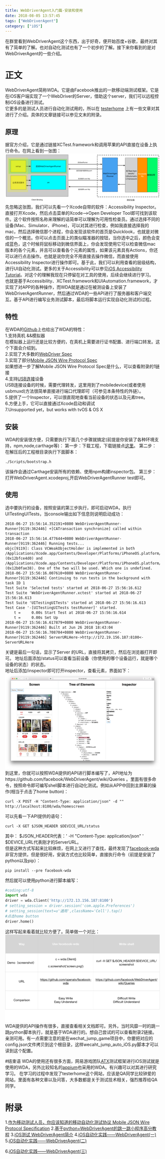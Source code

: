 ```yaml
---
title: WebDriverAgent入门篇-安装和使用
date: 2018-08-05 13:57:45
tags: ["WebDriverAgent"]
category: ["iOS"]
---
```

在群里看到WebDriverAgent这个东西，出于好奇，便开始百度+谷歌，最终对其有了简单的了解。也对自动化测试也有了一个初步的了解。接下来你看到的是对WebDriverAgent的一些介绍。    
# 正文
WebDriverAgent简称WDA。它是由Facebook推出的一款移动端测试框架。它是在iOS客户端实现了一个WebDriver的Server，借助这个server，我们可以远程控制iOS设备进行测试。  
它更多的是测试人员进行自动化测试用的，所以在 [testerhome](https://testerhome.com/topics/4904) 上有一些文章对其进行了介绍。具体的文章链接可以参见文末的附录。
## 原理
据官方介绍，它是通过链接XCTest.framework和调用苹果的API直接在设备上执行命令。在网上看到一张图：
![图片来源于网络](https://raw.githubusercontent.com/ScottZg/MarkDownResource/master/WDA/wda_theory.png)
先忽略这张图，我们可以先看一个Xcode自带的软件：Accessibility Inspector。直接打开Xcode，然后点击菜单的Xcode-->Open Developer Tool即可找到该软件。这个软件按照名称来理解的话简单可以理解为可用性检查员。通过选择不同的设备(Mac、Simulator、iPhone)，可以对其进行检查，例如我直接选择我的mac，然后选择微信那个进程，你会发现该软件的首页是Quicklook，也就是对微信的一个概览。你可以点击页面上的类似瞄准器的按钮，当你选中之后，颜色会变成蓝色，这个时候将鼠标移动到微信界面上，你会发现使用它可以检查微信mac版本的各个元素，并且可以查看各个元素的属性，如果该元素具有Actions，你还可以进行点击操作。也就是说你完全不用直接去操作微信，而直接使用Accessibility Inspector进行操作即可。基于此，我们可以利用查看的层级结构，进行UI自动化测试。更多的关于Accessibility可以参见[iOS Accessibility Tutorial](https://www.raywenderlich.com/142058/ios-accessibility-tutorial)。对这个的理解我现在只停留在对工具的使用，后续会继续进行学习。    
也就是基于Accessibility、XCTest.framework和UIAutomation.framework，才实现了对APP的各种操作，而WDA就是通过在被测设备上安装了WebDriverAgentRunner，然后通过WDA的一些API进行了服务器和客户端交互。基于API进行编写业务测试脚本，最后将脚本运行实现自动化测试的过程。   
## 特性
在WDA的[Github](https://github.com/ScottZg/WebDriverAgent)上也给出了WDA的特性：   
1.支持真机 &&模拟器   
在模拟器上运行还是比较方便的，在真机上需要进行证书配置、进行端口转发。这个下面会介绍到。  
2.实现了大多数的[WebDriver Spec](https://w3c.github.io/webdriver/)      
3.实现了部分[Mobile JSON Wire Protocol Spec](https://github.com/SeleniumHQ/mobile-spec/blob/master/spec-draft.md)  
如果想进一步了解Mobile JSON Wire Protocol Spec是什么，可以查看附录的1链接      
4.支持[USB连接](https://github.com/facebook/WebDriverAgent/wiki/USB-support)设备   
USB连接设备的时候，需要代理转发，这里用到了mobiledevice(或者使用usbmuxd)方法很简单直接进行端口代理即可（可参见本条特性的外链）。   
5.提供了一个Inspector，可以很直观地查看当前设备的状态以及元素tree。  
6.方便上手，它可以直接通过Xcode启动和调试  
7.Unsupported yet，but works with tvOS & OS X

## 安装
WDA的安装很方便，只需要执行下面几个步骤就搞定(前提是你安装了各种环境支持，npm,node,carthage等)：
第一步：下载工程，下载链接点[这里](https://github.com/facebook/WebDriverAgent)。
第二步：在解压后的工程根目录执行下面脚本：
```
./Scripts/bootstrap.h
```
该操作会通过Carthage安装所有的依赖、使用npm构建inspector包。
第三步：打开WebDriverAgent.xcodeproj,开启WebDriverAgentRunner test即可。
## 使用
选中要执行的设备，按照安装的第三步执行，即可启动WDA，执行UITestingUITests，当console输出如下信息则说明启动成功：
```
2018-06-27 15:56:14.352191+0800 WebDriverAgentRunner-Runner[9119:362446] +[CATransaction synchronize] called within transaction
2018-06-27 15:56:14.477644+0800 WebDriverAgentRunner-Runner[9119:362446] Running tests...
objc[9119]: Class VCWeakObjectHolder is implemented in both /Applications/Xcode.app/Contents/Developer/Platforms/iPhoneOS.platform/Developer/Library/CoreSimulator/Profiles/Runtimes/iOS.simruntime/Contents/Resources/RuntimeRoot/System/Library/PrivateFrameworks/AVConference.framework/Frameworks/ViceroyTrace.framework/ViceroyTrace (0x12bfce4d0) and /Applications/Xcode.app/Contents/Developer/Platforms/iPhoneOS.platform/Developer/Library/CoreSimulator/Profiles/Runtimes/iOS.simruntime/Contents/Resources/RuntimeRoot/System/Library/PrivateFrameworks/AVConference.framework/AVConference (0x12b0fae38). One of the two will be used. Which one is undefined.
2018-06-27 15:56:16.007610+0800 WebDriverAgentRunner-Runner[9119:362446] Continuing to run tests in the background with task ID 1
Test Suite 'Selected tests' started at 2018-06-27 15:56:16.612
Test Suite 'WebDriverAgentRunner.xctest' started at 2018-06-27 15:56:16.613
Test Suite 'UITestingUITests' started at 2018-06-27 15:56:16.613
Test Case '-[UITestingUITests testRunner]' started.
    t =     0.00s Start Test at 2018-06-27 15:56:16.614
    t =     0.00s Set Up
2018-06-27 15:56:16.617879+0800 WebDriverAgentRunner-Runner[9119:362446] Built at Jun 26 2018 18:43:04
2018-06-27 15:56:16.708704+0800 WebDriverAgentRunner-Runner[9119:362446] ServerURLHere->http://172.19.156.187:8100<-ServerURLHere
```
关键是最后一句话，显示了Server 的URL，直接将其拷贝，然后在浏览器打开即可。
地址后面添加/status可以查看当前设备（你使用的哪个设备运行，就是哪个设备的状态）的状态。  
地址后添加/inspector即可打开inspector，查看元素，界面如下：
![](https://raw.githubusercontent.com/ScottZg/MarkDownResource/master/WDA/inspector.png)  
到这里，你就可以按照WDA提供的API进行脚本编写了，API地址为https://github.com/facebook/WebDriverAgent/wiki/Queries 。里面有很多命令，按照命令即可编写shell脚本进行自动化测试。例如从APP中回到主屏幕的操作(相当于点击了home button)：
```shell
curl -X POST -H "Content-Type: application/json" -d "" http://localhost:8100/wda/homescreen
```
可以先看一下API提供的语句：
```shell
curl -X GET $JSON_HEADER $DEVICE_URL/status
```
其中：
$JSON_HEADER代表：' -H "Content-Type: application/json" '   
$DEVICE_URL代表刚才的ServerURL。    
但是这种方式写起来比较麻烦，在网上又进行了查找，最终发现了[facebook-wda](https://github.com/openatx/facebook-wda)非官方提供，但是很好用，安装方式也比较简单，直接执行命令（前提是安装了python以及pip）：
```shell
pip install --pre facebook-wda
```
然后就可以使用python进行脚本编写：
```python
#coding:utf-8
import wda
driver = wda.Client('http://172.13.156.187:8100')
# setting_session = driver.session('com.apple.Preferences')
# setting_session(text=u'通用',className='Cell').tap()
#点击home button
driver.home()
```
这样写起来看着就比较方便了。简单做一个对比：
![](https://raw.githubusercontent.com/ScottZg/MarkDownResource/master/WDA/wda-normal-compare.png)  
WDA提供的API操作有很多，直接查看相关文档即可。另外，当时风靡一时的跳一跳python脚本执行，就是基于WDA进行的。想自己尝试的可以查看附录2链接。亲测可用。有一点需要注意的是在wechat_jump_game项目中，你要把对应的config.json文件拷贝到这个根目录，这样wecaht_jump_auto_iOS.py脚本才可以读到这个配置。

#结束语
WDA的使用还有很多方面，网易游戏团队[ATX](https://github.com/NetEaseGame/ATX)测试框架进行iOS测试就是使用的WDA，另外比较知名的[appium](http://appium.io/)也采用的WDA。有兴趣可以对其进行研究学习。
在学习的过程中发现了testerhome这个网站，应该是QA同学比较钟爱的网站，里面有各种文章以及问答，大多数都是关于测试技术相关，强烈推荐给QA同学。

# 附录
1.[作为移动测试人员，你应该知道的移动自动化测试协议 Mobile JSON Wire Protocol Specification](https://testerhome.com/topics/924)
2.[基于python+WebDriverAgent的跳一跳小程序高分教程](https://juejin.im/post/5a52d510f265da3e290c0970)
3.[iOS测试 WebDriverAgent简介](https://raw.githubusercontent.com/ScottZg/MarkDownResource/master/WDA/inspector.png)
4.[iOS自动化实践——WebDriverAgent(一)](https://diaojunxian.github.io/2016/07/22/iOS%E8%87%AA%E5%8A%A8%E5%8C%96%E5%AE%9E%E8%B7%B5%E2%80%94%E2%80%94WebDriverAgent-%E4%B8%80/)
5.[iOS自动化实践——WebDriverAgent(二)](https://diaojunxian.github.io/2016/07/24/iOS%E8%87%AA%E5%8A%A8%E5%8C%96%E5%AE%9E%E8%B7%B5%E2%80%94%E2%80%94WebDriverAgent-%E4%BA%8C/)

6.[iOS自动化实践——WebDriverAgent(三)](https://diaojunxian.github.io/2016/07/26/iOS%E8%87%AA%E5%8A%A8%E5%8C%96%E5%AE%9E%E8%B7%B5%E2%80%94%E2%80%94WebDriverAgent-%E4%B8%89/)